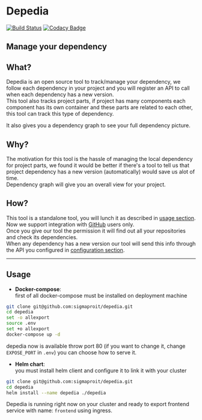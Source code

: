 # Depedia
[![Build Status](https://travis-ci.org/sigmaproit/depedia.svg?branch=master)](https://travis-ci.org/sigmaproit/depedia)
[![Codacy Badge](https://api.codacy.com/project/badge/Grade/270a3222bdb549d494d7797afe1cc8f4)](https://www.codacy.com/gh/sigmaproit/depedia?utm_source=github.com&amp;utm_medium=referral&amp;utm_content=sigmaproit/depedia&amp;utm_campaign=Badge_Grade)   


**Manage your dependency**
---

## What?
Depedia is an open source tool to track/manage your dependency, we follow each dependency in your project and you will register an API to call when each dependency has a new version.  
This tool also tracks project parts, if project has many components each component has its own container and these parts are related to each other, this tool can track this type of dependency.

It also gives you a dependency graph to see your full dependency picture.   

## Why?
The motivation for this tool is the hassle of managing the local dependency for project parts, we found it would be better if there's a tool to tell us that project dependency has a new version (automatically) would save us alot of time.  
Dependency graph will give you an overall view for your project.  

## How?
This tool is a standalone tool, you will lunch it as described in [usage section](#usage). Now we support integration with [GitHub](https://github.com/) users only.    
Once you give our tool the permission it will find out all your repositories and check its dependencies.  
When any dependency has a new version our tool will send this info through the API you configured in [configuration section]().  

---

## Usage

  - **Docker-compose**:  
first of all docker-compose must be installed on deployment machine 
```bash
git clone git@github.com:sigmaproit/depedia.git
cd depedia
set -o allexport
source .env
set +o allexport
docker-compose up -d

```
depedia now is available throw port 80 (if you want to change it, change `EXPOSE_PORT` in `.env`) you can choose how to serve it.  

  - **Helm chart**:  
you must install helm client and configure it to link it with your cluster
```bash
git clone git@github.com:sigmaproit/depedia.git
cd depedia
helm install --name depedia ./depedia

```
Depedia is running right now on your cluster and ready to export frontend service with name: `frontend` using ingress.  
